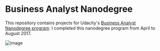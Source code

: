 # Business Analyst Nanodegree

This repository contains projects for Udacity's [Business Analyst Nanodegree program](https://www.udacity.com/course/business-analyst-nanodegree--nd008). I completed this nanodegree program from April to August 2017.

 ![image](https://github.com/xiangyuzeng/Udacity-Business-Analyst-Nanodegree/blob/master/BA%20certificate.jpg)
